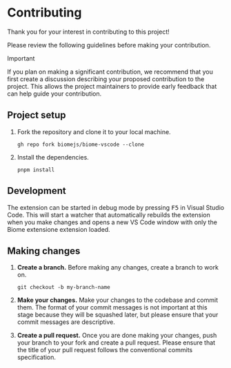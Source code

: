 # Contributing

Thank you for your interest in contributing to this project! 

Please review the following guidelines before making your contribution.

> [!IMPORTANT]
> If you plan on making a significant contribution, we recommend that you first create a discussion describing your proposed contribution to the project. This allows the project maintainers to provide early feedback that can help guide your contribution.

## Project setup

1. Fork the repository and clone it to your local machine.
   ```shell
   gh repo fork biomejs/biome-vscode --clone
   ```
2. Install the dependencies.
   ```shell
   pnpm install
   ```

## Development

The extension can be started in debug mode by pressing <kbd>F5</kbd> in Visual Studio Code. This will start a watcher that automatically rebuilds the extension when you make changes and opens a new VS Code window with only the Biome extensione extension loaded.

## Making changes

1. **Create a branch.** Before making any changes, create a branch to work on.
   ```shell
   git checkout -b my-branch-name
   ```
2. **Make your changes.** Make your changes to the codebase and commit them. The format of your commit messages is not important at this stage because they will be squashed later, but please ensure that your commit messages are descriptive.

3. **Create a pull request.** Once you are done making your changes, push your branch to your fork and create a pull request. Please ensure that the title of your pull request follows the conventional commits specification.
